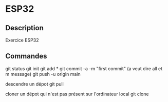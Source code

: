 # ESP32
## Description

Exercice ESP32

## Commandes
git status
git init
git add *
git commit -a -m "first commit"     (a veut dire all et m message)
git push -u origin main


descendre un dépot
git pull


cloner un dépot qui n'est pas présent sur l'ordinateur local
git clone
